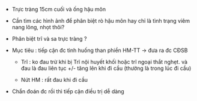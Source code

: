 - Trực tràng 15cm cuối và ống hậu môn  
- Cần tìm các hình ảnh để phân biệt rò hậu môn hay chỉ là tình trạng viêm nang lông, nhọt thôi?  
- Phân biệt trĩ và sa trực tràng ?  
- Mục tiêu : tiếp cận đc tình huống than phiền HM-TT -> đưa ra đc CĐSB  
	- Trĩ : ko đau trừ khi bị Trĩ nội huyết khối hoặc trĩ ngoại thắt nghẹt. và đau là đau liên tục +/- tăng lên khi đi cầu (thường là trong lúc đi cầu)  
	- Nứt HM : rất đau khi đi cầu  
- Chẩn đoán đc rồi thì tiếp cận điều trị dễ dàng